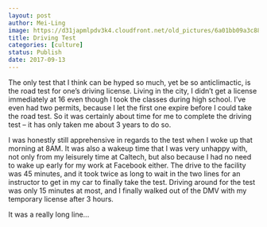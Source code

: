 ```yaml
---
layout: post
author: Mei-Ling
image: https://d31japmlpdv3k4.cloudfront.net/old_pictures/6a01bb09a3c88f970d01b8d2a25728970c-pi.jpg
title: Driving Test
categories: [culture]
status: Publish
date: 2017-09-13
---
```


The only test that I think can be hyped so much, yet be so anticlimactic, is the road test for one’s driving license. Living in the city, I didn’t get a license immediately at 16 even though I took the classes during high school. I’ve even had two permits, because I let the first one expire before I could take the road test. So it was certainly about time for me to complete the driving test – it has only taken me about 3 years to do so.

I was honestly still apprehensive in regards to the test when I woke up that morning at 8AM. It was also a wakeup time that I was very unhappy with, not only from my leisurely time at Caltech, but also because I had no need to wake up early for my work at Facebook either. The drive to the facility was 45 minutes, and it took twice as long to wait in the two lines for an instructor to get in my car to finally take the test. Driving around for the test was only 15 minutes at most, and I finally walked out of the DMV with my temporary license after 3 hours.

<div class="photo-caption caption-xid-6a01bb09a3c88f970d01b8d2a25728970c" id="caption-xid-6a01bb09a3c88f970d01b8d2a25728970c">It was a really long line...

